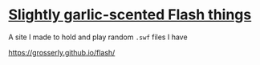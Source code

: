# [Slightly garlic-scented Flash things](https://grosserly.github.io/flash/)

A site I made to hold and play random `.swf` files I have

https://grosserly.github.io/flash/

